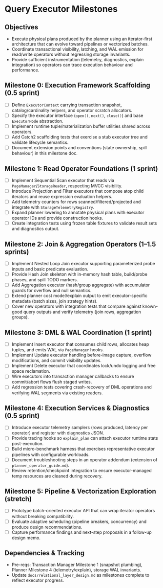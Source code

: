 # Query Executor Milestones

## Objectives
- Execute physical plans produced by the planner using an iterator-first architecture that can evolve toward pipelines or vectorized batches.
- Coordinate transactional visibility, latching, and WAL emission for read/write operators without regressing storage invariants.
- Provide sufficient instrumentation (telemetry, diagnostics, explain integration) so operators can trace execution behaviour and performance.

## Milestone 0: Execution Framework Scaffolding (0.5 sprint)
- [ ] Define `ExecutorContext` carrying transaction snapshot, catalog/cardinality helpers, and operator scratch allocators.
- [ ] Specify the executor interface (`open()`, `next()`, `close()`) and base `ExecutorNode` abstraction.
- [ ] Implement runtime tuple/materialization buffer utilities shared across operators.
- [ ] Add Catch2 scaffolding tests that exercise a stub executor tree and validate lifecycle semantics.
- [ ] Document extension points and conventions (state ownership, spill behaviour) in this milestone doc.

## Milestone 1: Read Operator Foundations (1 sprint)
- [ ] Implement Sequential Scan executor that reads via `PageManager`/`StorageReader`, respecting MVCC visibility.
- [ ] Introduce Projection and Filter executors that compose atop child iterators and reuse expression evaluation helpers.
- [ ] Add telemetry counters for rows scanned/filtered/projected and integrate with `StorageTelemetryRegistry`.
- [ ] Expand planner lowering to annotate physical plans with executor operator IDs and provide construction hooks.
- [ ] Create integration tests using frozen table fixtures to validate result sets and diagnostics output.

## Milestone 2: Join & Aggregation Operators (1–1.5 sprints)
- [ ] Implement Nested Loop Join executor supporting parameterized probe inputs and basic predicate evaluation.
- [ ] Provide Hash Join skeleton with in-memory hash table, build/probe phases, and spill TODO markers.
- [ ] Add Aggregation executor (hash/group aggregate) with accumulator guards for overflow and null semantics.
- [ ] Extend planner cost model/explain output to emit executor-specific metadata (batch sizes, join strategy hints).
- [ ] Cover new operators with integration tests that compare against known-good query outputs and verify telemetry (join rows, aggregation groups).

## Milestone 3: DML & WAL Coordination (1 sprint)
- [ ] Implement Insert executor that consumes child rows, allocates heap tuples, and emits WAL via `PageManager` hooks.
- [ ] Implement Update executor handling before-image capture, overflow modifications, and commit visibility updates.
- [ ] Implement Delete executor that coordinates lock/undo logging and free space reclamation.
- [ ] Wire executors into transaction manager callbacks to ensure commit/abort flows flush staged writes.
- [ ] Add regression tests covering crash-recovery of DML operations and verifying WAL segments via existing readers.

## Milestone 4: Execution Services & Diagnostics (0.5 sprint)
- [ ] Introduce executor telemetry samplers (rows produced, latency per operator) and register with diagnostics JSON.
- [ ] Provide tracing hooks so `explain_plan` can attach executor runtime stats post-execution.
- [ ] Build micro-benchmark harness that exercises representative executor pipelines with configurable workloads.
- [ ] Document troubleshooting steps in an operator addendum (extension of `planner_operator_guide.md`).
- [ ] Review retention/checkpoint integration to ensure executor-managed temp resources are cleaned during recovery.

## Milestone 5: Pipeline & Vectorization Exploration (stretch)
- [ ] Prototype batch-oriented executor API that can wrap iterator operators without breaking compatibility.
- [ ] Evaluate adaptive scheduling (pipeline breakers, concurrency) and produce design recommendations.
- [ ] Capture performance findings and next-step proposals in a follow-up design memo.

## Dependencies & Tracking
- Pre-reqs: Transaction Manager Milestone 1 (snapshot plumbing), Planner Milestone 4 (telemetry/explain), storage WAL invariants.
- Update `docs/relational_layer_design.md` as milestones complete to reflect executor progress.
